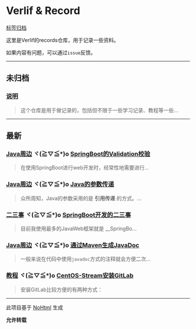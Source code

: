 # Verlif & Record

[标签归档](tags.md)

这里是Verlif的records仓库，用于记录一些资料。

如果内容有问题，可以通过`issue`反馈。

------

## 未归档

### [说明](docs//说明.md)

> 这个仓库是用于做记录的，包括但不限于一些学习记录、教程等一些...

------

## 最新

### [Java周边](tags/Java周边.md) ヾ(≧▽≦*)o  [SpringBoot的Validation校验](docs/学习/Java周边/SpringBoot的Validation校验.md)

> 在使用SpringBoot进行web开发时，经常性地需要进行...

### [Java周边](tags/Java周边.md) ヾ(≧▽≦*)o  [Java的参数传递](docs/学习/Java周边/Java的参数传递.md)

> 众所周知，Java的参数采用的是 __引用传递__ 的方式。...

### [二三事](tags/二三事.md) ヾ(≧▽≦*)o  [SpringBoot开发的二三事](docs/二三事/SpringBoot开发的二三事.md)

> 目前我使用最多的JavaWeb框架就是 __SpringBo...

### [Java周边](tags/Java周边.md) ヾ(≧▽≦*)o  [通过Maven生成JavaDoc](docs/学习/Java周边/通过Maven生成JavaDoc.md)

> 一般来说在代码中使用`javadoc`方式的注释就会方便二次...

### [教程](tags/教程.md) ヾ(≧▽≦*)o  [CentOS-Stream安装GitLab](docs/教程/CentOS-Stream安装GitLab.md)

> 安装GitLab比较方便的有两种方式：

------

此项目基于 [NoHtml](https://github.com/Verlif/NoHtml) 生成

__允许转载__
